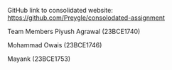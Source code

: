 GitHub link to consolidated website: https://github.com/Preygle/consolodated-assignment


Team Members
Piyush Agrawal (23BCE1740)

Mohammad Owais (23BCE1746)

Mayank (23BCE1753)
